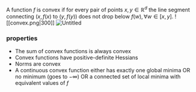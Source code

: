 A function $f$ is convex if for every pair of points $x, y \in \mathbb{R}^d$ the line segment connecting $(x, f(x)$ to $(y, f(y))$ does not drop below $f(w), \forall w \in [x, y]$.
![[convex.png|300]]
![Untitled](https://s3-us-west-2.amazonaws.com/secure.notion-static.com/84b3731f-7993-4589-b922-2540e0c74e6b/Untitled.png)

### properties
-   The sum of convex functions is always convex
-   Convex functions have positive-definite Hessians
-   Norms are convex
-   A continuous convex function either has exactly one global minima OR no minimum (goes to $-\infty$) OR a connected set of local minima with equivalent values of $f$